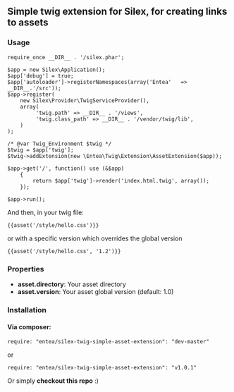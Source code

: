 ## Simple twig extension for Silex, for creating links to assets

### Usage
```
require_once __DIR__ . '/silex.phar';

$app = new Silex\Application();
$app['debug'] = true;
$app['autoloader']->registerNamespaces(array('Entea'   => __DIR__.'/src'));
$app->register(
    new Silex\Provider\TwigServiceProvider(),
    array(
         'twig.path' => __DIR__ . '/views',
         'twig.class_path' => __DIR__ . '/vendor/twig/lib',
    )
);

/* @var Twig_Environment $twig */
$twig = $app['twig'];
$twig->addExtension(new \Entea\Twig\Extension\AssetExtension($app));

$app->get('/', function() use (&$app)
    {
        return $app['twig']->render('index.html.twig', array());
    });

$app->run();
```

And then, in your twig file:
```
{{asset('/style/hello.css')}}
```
or with a specific version which overrides the global version
```
{{asset('/style/hello.css', '1.2')}}
```

### Properties
 - **asset.directory**: Your asset directory
 - **asset.version**: Your asset global version (default: 1.0)

### Installation

#### Via composer:
```
require: "entea/silex-twig-simple-asset-extension": "dev-master"
```
or 
```
require: "entea/silex-twig-simple-asset-extension": "v1.0.1"
```

Or simply **checkout this repo** :)
